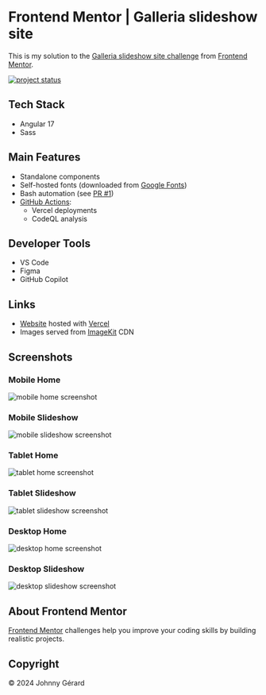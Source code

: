 # Frontend Mentor | Galleria slideshow site
This is my solution to the [Galleria slideshow site challenge](https://www.frontendmentor.io/challenges/galleria-slideshow-site-tEA4pwsa6) from [Frontend Mentor](https://www.frontendmentor.io/).

[![project status](https://img.shields.io/badge/status-work%20in%20progress-red?style=for-the-badge)](https://fem-galleria-slideshow-site-jgerard.vercel.app)

 ## Tech Stack
- Angular 17
- Sass

## Main Features
- Standalone components
- Self-hosted fonts (downloaded from [Google Fonts](https://fonts.google.com))
- Bash automation (see [PR #1](../../pull/1))
- [GitHub Actions](../../tree/main/.github/workflows):
  - Vercel deployments
  - CodeQL analysis

## Developer Tools
- VS Code
- Figma
- GitHub Copilot

## Links
 - [Website](https://fem-galleria-slideshow-site-jgerard.vercel.app) hosted with [Vercel](https://vercel.com/)
 - Images served from [ImageKit](https://imagekit.io/) CDN
 <!-- - [Solution]() -->

## Screenshots
### Mobile Home
![mobile home screenshot](screenshots/mobile-home.avif)
### Mobile Slideshow
![mobile slideshow screenshot](screenshots/mobile-slideshow.avif)
### Tablet Home
![tablet home screenshot](screenshots/tablet-home.avif)
### Tablet Slideshow
![tablet slideshow screenshot](screenshots/tablet-slideshow.avif)
### Desktop Home
![desktop home screenshot](screenshots/desktop-home.avif)
### Desktop Slideshow
![desktop slideshow screenshot](screenshots/desktop-slideshow.avif)

## About Frontend Mentor
[Frontend Mentor](https://www.frontendmentor.io/) challenges help you improve your coding skills by building realistic projects.

## Copyright
© 2024 Johnny Gérard
